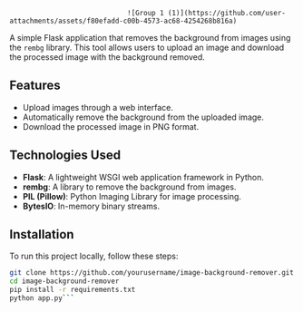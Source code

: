                                  ![Group 1 (1)](https://github.com/user-attachments/assets/f80efadd-c00b-4573-ac68-4254268b816a)


A simple Flask application that removes the background from images using the `rembg` library. This tool allows users to upload an image and download the processed image with the background removed.

## Features

- Upload images through a web interface.
- Automatically remove the background from the uploaded image.
- Download the processed image in PNG format.

## Technologies Used

- **Flask**: A lightweight WSGI web application framework in Python.
- **rembg**: A library to remove the background from images.
- **PIL (Pillow)**: Python Imaging Library for image processing.
- **BytesIO**: In-memory binary streams.

## Installation

To run this project locally, follow these steps:

   ```bash
   git clone https://github.com/yourusername/image-background-remover.git
   cd image-background-remover
   pip install -r requirements.txt
   python app.py```


